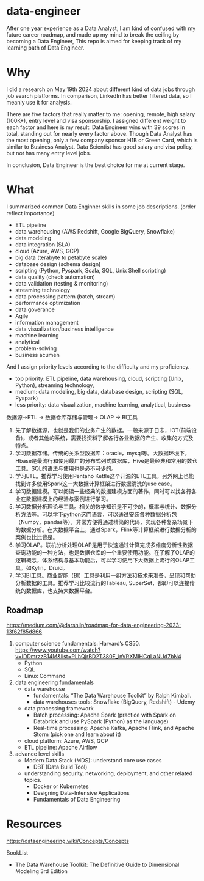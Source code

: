 # data-engineer
After one year experience as a Data Analyst, I am kind of confused with my future career roadmap, and made up my mind to break the ceiling by becoming a Data Engineer, This repo is aimed for keeping track of my learning path of Data Engineer.

# Why
I did a research on May 19th 2024 about different kind of data jobs through job search platforms. In comparison, LinkedIn has better filtered data, so I meanly use it for analysis.

There are five factors that really matter to me: opening, remote, high salary (100K+), entry level and visa sponsorship. I assigned different weight to each factor and here is my result: Data Engineer wins with 39 scores in total, standing out for nearly every factor above. Though Data Analyst has the most opening, only a few company sponsor H1B or Green Card, which is similar to Business Analyst. Data Scientist has good salary and visa policy, but not has many entry level jobs. 

In conclusion, Data Engineer is the best choice for me at current stage.

# What
I summarized common Data Enginner skills in some job descriptions. (order reflect importance)
- ETL pipeline
- data warehousing (AWS Redshift, Google BigQuery, Snowflake)
- data modeling
- data integration (SLA)
- cloud (Azure, AWS, GCP)
- big data (terabyte to petabyte scale)
- database design (schema design)
- scripting (Python, Pyspark, Scala, SQL, Unix Shell scripting)
- data quality (check automation)
- data validation (testing & monitoring)
- streaming technology
- data processing pattern (batch, stream)
- performance optimization
- data goverance
- Agile
- information management
- data visualization/business intelligence
- machine learning
- analytical
- problem-solving
- business acumen

And I assign priority levels according to the difficulty and my proficiency.
- top priority: ETL pipeline, data warehousing, cloud, scripting (Unix, Python), streaming technology, 
- medium: data modeling, big data, database design, scripting (SQL, Pyspark)
- less priority: data visualization, machine learning, analytical, business


数据源->ETL -> 数据仓库存储与管理-> OLAP -> BI工具

1. 先了解数据源，也就是我们的业务产生的数据。一般来源于日志，IOT(前端设备)，或者其他的系统，需要找资料了解各行各业数据的产生、收集的方式及特点。
2. 学习数据存储。传统的关系型数据库：oracle，mysql等。大数据环境下，Hbase是最流行和使用最广的分布式列式数据库，Hive是最经典和常用的数仓工具。SQL的语法与使用也是必不可少的。
3. 学习ETL。推荐学习使用Pentaho Kettle这个开源的ETL工具，另外网上也能找到许多使用Spark这一大数据计算框架进行数据清洗的use case。
4. 学习数据建模。可以阅读一些经典的数据建模方面的著作，同时可以找各行各业在数据建模上的经验与案例进行学习。
5. 学习数据分析理论与工具。相关的数学知识是不可少的，概率与统计、数据分析方法等。可以学下python这门语言，可以通过安装各种数据分析包（Numpy，pandas等），非常方便得通过精简的代码，实现各种复杂场景下的数据分析。在大数据平台上，通过Spark，Flink等计算框架进行数据分析的案例也比比皆是。
6. 学习OLAP。联机分析处理OLAP是用于快速通过计算完成多维度分析性数据查询功能的一种方法，也是数据仓库的一个重要使用功能。在了解了OLAP的逻辑概念，体系结构与基本功能后，可以学习使用下大数据上流行的OLAP工具。如Kylin，Druid。
7. 学习BI工具。商业智能（BI）工具是利用一组方法和技术来准备，呈现和帮助分析数据的工具。推荐学习比较流行的Tableau, SuperSet，都即可以连接传统的数据库，也支持大数据平台。

## Roadmap
https://medium.com/@darshilp/roadmap-for-data-engineering-2023-13f62f85d866
1. computer science fundamentals: Harvard’s CS50. https://www.youtube.com/watch?v=IDDmrzzB14M&list=PLhQjrBD2T380F_inVRXMIHCqLaNUd7bN4
   - Python
   - SQL
   - Linux Command
2. data engineering fundamentals
   - data warehouse
     - fundamentals: “The Data Warehouse Toolkit” by Ralph Kimball.
     - data warehouses tools: Snowflake (BigQuery, Redshift) - Udemy
   - data processing framework
     - Batch processing: Apache Spark (practice with Spark on Databrick and use PySpark (Python) as the language)
     - Real-time processing: Apache Kafka, Apache Flink, and Apache Storm (pick one and learn about it)
   - cloud platform: Azure, AWS, GCP
   - ETL pipeline: Apache Airflow
3. advance level skills
   - Modern Data Stack (MDS): understand core use cases
     - DBT (Data Build Tool)
   - understanding security, networking, deployment, and other related topics.
     - Docker or Kubernetes
     - Designing Data-Intensive Applications
     - Fundamentals of Data Engineering
    
# Resources
https://dataengineering.wiki/Concepts/Concepts

BookList
- The Data Warehouse Toolkit: The Definitive Guide to Dimensional Modeling 3rd Edition


